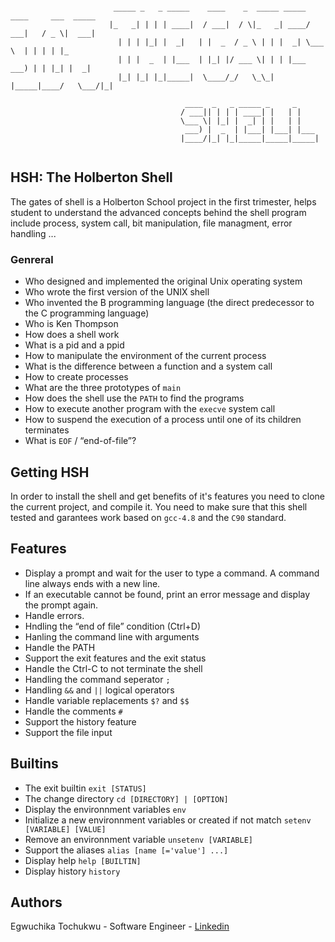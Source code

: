 ```

                       _____ _   _ _____    ____    _  _____ _____ ____     ___  _____ 
                      |_   _| | | | ____|  / ___|  / \|_   _| ____/ ___|   / _ \|  ___|
                        | | | |_| |  _|   | |  _  / _ \ | | |  _| \___ \  | | | | |_   
                        | | |  _  | |___  | |_| |/ ___ \| | | |___ ___) | | |_| |  _|  
                        |_| |_| |_|_____|  \____/_/   \_\_| |_____|____/   \___/|_|    

                                       ____  _   _ _____ _     _     
                                      / ___|| | | | ____| |   | |    
                                      \___ \| |_| |  _| | |   | |    
                                       ___) |  _  | |___| |___| |___ 
                                      |____/|_| |_|_____|_____|_____|
                                                                      
```

## HSH: The Holberton Shell
The gates of shell is a Holberton School project in the first trimester, helps student to understand the advanced
concepts behind the shell program include process, system call, bit manipulation, file managment, error handling ...

### Genreral

* Who designed and implemented the original Unix operating system
* Who wrote the first version of the UNIX shell
* Who invented the B programming language (the direct predecessor to the C programming language)
* Who is Ken Thompson
* How does a shell work
* What is a pid and a ppid
* How to manipulate the environment of the current process
* What is the difference between a function and a system call
* How to create processes
* What are the three prototypes of `main`
* How does the shell use the `PATH` to find the programs
* How to execute another program with the `execve` system call
* How to suspend the execution of a process until one of its children terminates
* What is `EOF` / “end-of-file”?

## Getting HSH
In order to install the shell and get benefits of it's features you need to clone the current project, and compile it.
You need to make sure that this shell tested and garantees work based on `gcc-4.8` and the `C90` standard.

## Features
* Display a prompt and wait for the user to type a command. A command line always ends with a new line.
* If an executable cannot be found, print an error message and display the prompt again.
* Handle errors.
* Hndling the “end of file” condition (Ctrl+D)
* Hanling the command line with arguments
* Handle the PATH
* Support the exit features and the exit status
* Handle the Ctrl-C to not terminate the shell
* Handling the command seperator `;`
* Handling `&&` and `||` logical operators
* Handle variable replacements `$?` and `$$`
* Handle the comments `#`
* Support the history feature
* Support the file input

## Builtins
* The exit builtin `exit [STATUS]`
* The change directory `cd [DIRECTORY] | [OPTION]`
* Display the environnment variables `env`
* Initialize a new environnment variables or created if not match `setenv [VARIABLE] [VALUE]`
* Remove an environnment variable `unsetenv [VARIABLE]`
* Support the aliases `alias [name [='value'] ...]`
* Display help `help [BUILTIN]`
* Display history `history`



## Authors
Egwuchika Tochukwu - Software Engineer - [Linkedin](https://www.linkedin.com/TochukwuEgwuchika/)

